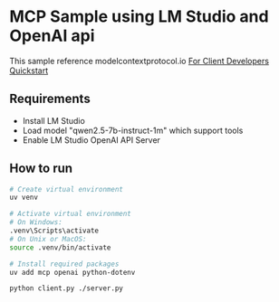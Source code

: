 # MCP Sample using LM Studio and OpenAI api

This sample reference modelcontextprotocol.io [For Client Developers Quickstart](https://modelcontextprotocol.io/quickstart/client)

## Requirements

- Install LM Studio
- Load model "qwen2.5-7b-instruct-1m" which support tools
- Enable LM Studio OpenAI API Server

## How to run

```bash
# Create virtual environment
uv venv

# Activate virtual environment
# On Windows:
.venv\Scripts\activate
# On Unix or MacOS:
source .venv/bin/activate

# Install required packages
uv add mcp openai python-dotenv

python client.py ./server.py
```

